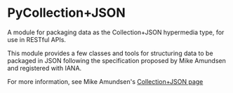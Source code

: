 PyCollection+JSON
====
A module for packaging data as the Collection+JSON hypermedia type, for use in RESTful APIs.

This module provides a few classes and tools for structuring data to be packaged in JSON following the specification
proposed by Mike Amundsen and registered with IANA. 

For more information, see Mike Amundsen's [Collection+JSON page](http://amundsen.com/media-types/collection/)